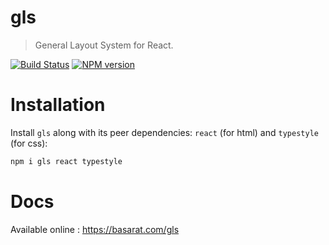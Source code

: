 # gls

> General Layout System for React.

[![Build Status][travis-image]][travis-url]
[![NPM version][npm-image]][npm-url]

# Installation

Install `gls` along with its peer dependencies: `react` (for html) and `typestyle` (for css):

```sh
npm i gls react typestyle
```

# Docs
Available online : https://basarat.com/gls

[travis-image]:https://travis-ci.org/basarat/gls.svg?branch=master
[travis-url]:https://travis-ci.org/basarat/gls
[npm-image]:https://img.shields.io/npm/v/gls.svg?style=flat
[npm-url]:https://npmjs.org/package/gls

